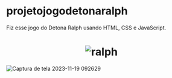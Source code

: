# projetojogodetonaralph
 Fiz esse jogo do Detona Ralph usando HTML, CSS e JavaScript.
# <div align="center">![ralph](https://github.com/EliaxZen/projetojogodetonaralph/assets/132005740/37135109-35bd-473e-949c-1e4b932a1987)</div>


![Captura de tela 2023-11-19 092629](https://github.com/EliaxZen/projetojogodetonaralph/assets/132005740/c3a2e0aa-a8ce-405b-bb8b-14d9eb6c46d4)
